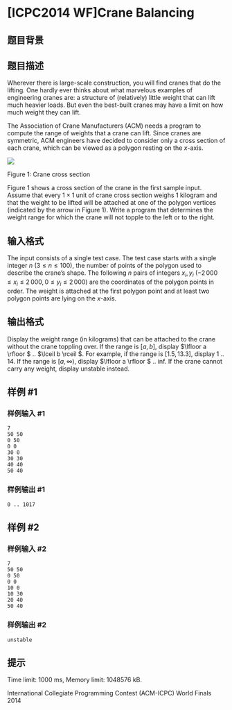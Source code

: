 # [ICPC2014 WF]Crane Balancing

## 题目背景



## 题目描述

Wherever there is large-scale construction, you will find cranes that do the lifting. One hardly ever thinks about what marvelous examples of engineering cranes are: a structure of (relatively) little weight that can lift much heavier loads. But even the best-built cranes may have a limit on how much weight they can lift.

The Association of Crane Manufacturers (ACM) needs a program to compute the range of weights that a crane can lift. Since cranes are symmetric, ACM engineers have decided to consider only a cross section of each crane, which can be viewed as a polygon resting on the $x$-axis.

![](https://cdn.luogu.com.cn/upload/image_hosting/2lyejm47.png)

   Figure 1: Crane cross section 

Figure 1 shows a cross section of the crane in the first sample input. Assume that every $1 \times 1$ unit of crane cross section weighs 1 kilogram and that the weight to be lifted will be attached at one of the polygon vertices (indicated by the arrow in Figure 1). Write a program that determines the weight range for which the crane will not topple to the left or to the right.

## 输入格式

The input consists of a single test case. The test case starts with a single integer $n$ ($3 \le n \le 100$), the number of points of the polygon used to describe the crane’s shape. The following $n$ pairs of integers $x_ i, y_ i$ ($-2\, 000 \le x_ i \le 2\, 000, 0 \le y_ i \le 2\, 000$) are the coordinates of the polygon points in order. The weight is attached at the first polygon point and at least two polygon points are lying on the $x$-axis.

## 输出格式

Display the weight range (in kilograms) that can be attached to the crane without the crane toppling over. If the range is $[a,b]$, display $\lfloor a \rfloor $ .. $\lceil b \rceil $. For example, if the range is $[1.5,13.3]$, display 1 .. 14. If the range is $[a,\infty )$, display $\lfloor a \rfloor $ .. inf. If the crane cannot carry any weight, display unstable instead.

## 样例 #1

### 样例输入 #1
```
7
50 50
0 50
0 0
30 0
30 30
40 40
50 40
```

### 样例输出 #1

```
0 .. 1017
```

## 样例 #2

### 样例输入 #2
```
7
50 50
0 50
0 0
10 0
10 30
20 40
50 40
```

### 样例输出 #2

```
unstable
```

## 提示

Time limit: 1000 ms, Memory limit: 1048576 kB. 

 International Collegiate Programming Contest (ACM-ICPC) World Finals 2014
